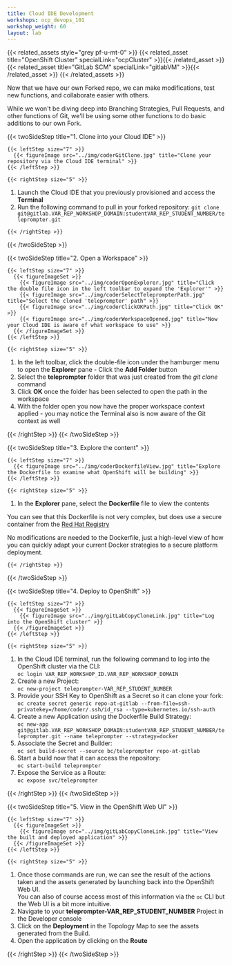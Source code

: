 ```yaml
---
title: Cloud IDE Development
workshops: ocp_devops_101
workshop_weight: 60
layout: lab
---
```


{{< related_assets style="grey pf-u-mt-0" >}}
  {{< related_asset title="OpenShift Cluster" specialLink="ocpCluster" >}}{{< /related_asset >}}
  {{< related_asset title="GitLab SCM" specialLink="gitlabVM" >}}{{< /related_asset >}}
{{< /related_assets >}}

Now that we have our own Forked repo, we can make modifications, test new functions, and collaborate easier with others.

While we won't be diving deep into Branching Strategies, Pull Requests, and other functions of Git, we'll be using some other functions to do basic additions to our own Fork.

{{< twoSideStep title="1. Clone into your Cloud IDE" >}}
    
    {{< leftStep size="7" >}}
      {{< figureImage src="../img/coderGitClone.jpg" title="Clone your repository via the Cloud IDE terminal" >}}
    {{< /leftStep >}}

    {{< rightStep size="5" >}}

<ol>
  <li>Launch the Cloud IDE that you previously provisioned and access the <strong>Terminal</strong></li>
  <li>Run the following command to pull in your forked repository: <code class="generatedText">git clone git@gitlab.VAR_REP_WORKSHOP_DOMAIN:studentVAR_REP_STUDENT_NUMBER/teleprompter.git</code></li>
</ol>

    {{< /rightStep >}}
{{< /twoSideStep >}}

{{< twoSideStep title="2. Open a Workspace" >}}
    
    {{< leftStep size="7" >}}
      {{< figureImageSet >}}
        {{< figureImage src="../img/coderOpenExplorer.jpg" title="Click the double file icon in the left toolbar to expand the 'Explorer'" >}}
        {{< figureImage src="../img/coderSelectTeleprompterPath.jpg" title="Select the cloned 'teleprompter' path" >}}
        {{< figureImage src="../img/coderClickOKPath.jpg" title="Click OK" >}}
        {{< figureImage src="../img/coderWorkspaceOpened.jpg" title="Now your Cloud IDE is aware of what workspace to use" >}}
      {{< /figureImageSet >}}
    {{< /leftStep >}}

    {{< rightStep size="5" >}}

<ol>
  <li>In the left toolbar, click the double-file icon under the hamburger menu to open the <strong>Explorer</strong> pane - Click the <strong>Add Folder</strong> button</li>
  <li>Select the <strong>teleprompter</strong> folder that was just created from the <em>git clone</em> command</li>
  <li>Click <strong>OK</strong> once the folder has been selected to open the path in the workspace</li>
  <li>With the folder open you now have the proper workspace context applied -  you may notice the Terminal also is now aware of the Git context as well</li>
</ol>
    {{< /rightStep >}}
{{< /twoSideStep >}}

{{< twoSideStep title="3. Explore the content" >}}
    
    {{< leftStep size="7" >}}
      {{< figureImage src="../img/coderDockerfileView.jpg" title="Explore the Dockerfile to examine what OpenShift will be building" >}}
    {{< /leftStep >}}

    {{< rightStep size="5" >}}

<ol>
  <li>In the <strong>Explorer</strong> pane, select the <strong>Dockerfile</strong> file to view the contents</li>
</ol>

<p>You can see that this Dockerfile is not very complex, but does use a secure container from the <a href="https://catalog.redhat.com/software/containers/explore">Red Hat Registry</a></p>

<p>No modifications are needed to the Dockerfile, just a high-level view of how you can quickly adapt your current Docker strategies to a secure platform deployment.</p>

    {{< /rightStep >}}
{{< /twoSideStep >}}

{{< twoSideStep title="4. Deploy to OpenShift" >}}
    
    {{< leftStep size="7" >}}
      {{< figureImageSet >}}
        {{< figureImage src="../img/gitLabCopyCloneLink.jpg" title="Log into the OpenShift cluster" >}}
      {{< /figureImageSet >}}
    {{< /leftStep >}}

    {{< rightStep size="5" >}}

<ol>
  <li>In the Cloud IDE terminal, run the following command to log into the OpenShift cluster via the CLI:<br /><code class="generatedText">oc login VAR_REP_WORKSHOP_ID.VAR_REP_WORKSHOP_DOMAIN</code></li>
  <li>Create a new Project:<br /><code class="generatedText">oc new-project teleprompter-VAR_REP_STUDENT_NUMBER</code></li>
  <li>Provide your SSH Key to OpenShift as a Secret so it can clone your fork:<br /><code>oc create secret generic repo-at-gitlab --from-file=ssh-privatekey=/home/coder/.ssh/id_rsa --type=kubernetes.io/ssh-auth</code></li>
  <li>Create a new Application using the Dockerfile Build Strategy:<br /><code class="generatedText">oc new-app git@gitlab.VAR_REP_WORKSHOP_DOMAIN:studentVAR_REP_STUDENT_NUMBER/teleprompter.git --name teleprompter --strategy=docker</code></li>
  <li>Associate the Secret and Builder:<br /><code>oc set build-secret --source bc/teleprompter repo-at-gitlab</code></li>
  <li>Start a build now that it can access the repository:<br /><code>oc start-build teleprompter</code></li>
  <li>Expose the Service as a Route:<br /><code>oc expose svc/teleprompter</code></li>
</ol>
    {{< /rightStep >}}
{{< /twoSideStep >}}

{{< twoSideStep title="5. View in the OpenShift Web UI" >}}
    
    {{< leftStep size="7" >}}
      {{< figureImageSet >}}
        {{< figureImage src="../img/gitLabCopyCloneLink.jpg" title="View the built and deployed application" >}}
      {{< /figureImageSet >}}
    {{< /leftStep >}}

    {{< rightStep size="5" >}}

<ol>
  <li>Once those commands are run, we can see the result of the actions taken and the assets generated by launching back into the OpenShift Web UI.<br>You can also of course access most of this information via the <code>oc</code> CLI but the Web UI is a bit more intuitive.</li>
  <li>Navigate to your <strong class="generatedText">teleprompter-VAR_REP_STUDENT_NUMBER</strong> Project in the Developer console</li>
  <li>Click on the <strong>Deployment</strong> in the Topology Map to see the assets generated from the Build.</li>
  <li>Open the application by clicking on the <strong>Route</strong></li>
</ol>
    {{< /rightStep >}}
{{< /twoSideStep >}}
